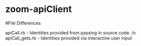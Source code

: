 # zoom-apiClient
#File Differences

apiCall.rb      - Identities provided from passing in source code. /n
apiCall_gets.rb - Identities provided via interactive user input
